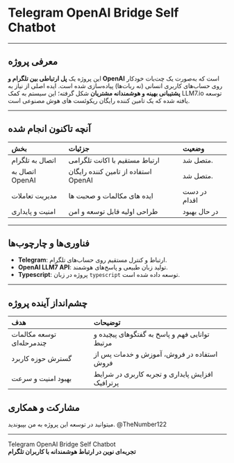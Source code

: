 # Telegram OpenAI Bridge Self Chatbot

---

## معرفی پروژه

این پروژه یک **پل ارتباطی بین تلگرام و OpenAI** است که به‌صورت یک چت‌بات خودکار روی حساب‌های کاربری انسانی (نه ربات‌ها) پیاده‌سازی شده است. ایده اصلی از نیاز به **پشتیبانی بهینه و هوشمندانه مشتریان** شکل گرفته؛ این سیستم به کمک LLM7.io توسعه یافته شده که یک تامین کننده رایگان ریکوئست های هوش مصنوعی است.

---

## آنچه تاکنون انجام شده

| بخش | جزئیات | وضعیت |
|:----|:--------|:------|
| اتصال به تلگرام | ارتباط مستقیم با اکانت تلگرامی | متصل شد.|
| اتصال به OpenAI | استفاده از تامین کننده رایگان OpenAI | متصل شد. |
| مدیریت تعاملات | ایده های مکالمات و صحبت ها| در دست اقدام |
| امنیت و پایداری | طراحی اولیه قابل توسعه و امن | در حال بهبود |

---

## فناوری‌ها و چارچوب‌ها

- **Telegram**: ارتباط و کنترل مستقیم روی حساب‌های تلگرام.
- **OpenAI LLM7 API**: تولید زبان طبیعی و پاسخ‌های هوشمند.
- **Typescript**: پروژه در زبان `typescript` توسعه داده شده است.

---

## چشم‌انداز آینده پروژه

| هدف | توضیحات |
|:------|:---------|
| توسعه مکالمات چندمرحله‌ای | توانایی فهم و پاسخ به گفتگوهای پیچیده و مرتبط |
| گسترش حوزه کاربرد | استفاده در فروش، آموزش و خدمات پس از فروش |
| بهبود امنیت و سرعت | افزایش پایداری و تجربه کاربری در شرایط پرترافیک |

## مشارکت و همکاری

میتوانید در توسعه این پروژه به من بپیوندید.
@TheNumber122

---

Telegram OpenAI Bridge Self Chatbot  
**تجربه‌ای نوین در ارتباط هوشمندانه با کاربران تلگرام**
